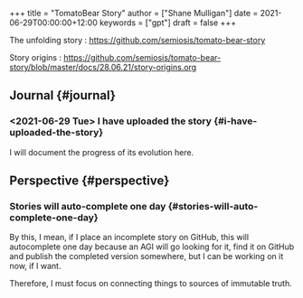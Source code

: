 +++
title = "TomatoBear Story"
author = ["Shane Mulligan"]
date = 2021-06-29T00:00:00+12:00
keywords = ["gpt"]
draft = false
+++

The unfolding story
: <https://github.com/semiosis/tomato-bear-story>


Story origins
: <https://github.com/semiosis/tomato-bear-story/blob/master/docs/28.06.21/story-origins.org>


## Journal {#journal}


### <span class="timestamp-wrapper"><span class="timestamp">&lt;2021-06-29 Tue&gt; </span></span> I have uploaded the story {#i-have-uploaded-the-story}

I will document the progress of its evolution here.


## Perspective {#perspective}


### Stories will auto-complete one day {#stories-will-auto-complete-one-day}

By this, I mean, if I place an incomplete
story on GitHub, this will autocomplete one
day because an AGI will go looking for it,
find it on GitHub and publish the completed
version somewhere, but I can be working on it
now, if I want.

Therefore, I must focus on connecting things
to sources of immutable truth.